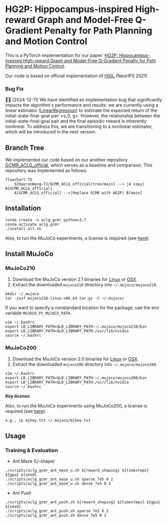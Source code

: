 # HG2P: Hippocampus-inspired High-reward Graph and Model-Free Q-Gradient Penalty for Path Planning and Motion Control
This is a PyTorch implementation for our paper: [HG2P: Hippocampus-inspired High-reward Graph and Model-Free Q-Gradient Penalty for Path Planning and Motion Control](https://arxiv.org/abs/2410.09505).

Our code is based on official implementation of [HIGL](https://github.com/junsu-kim97/HIGL) (NeurIPS 2021).

### Bug Fix
:bug::pushpin: [2024-12-11] We have identified an implementation bug that significantly impacts the algorithm's performance and results: we are currently using a linear estimator ([LinearRegression](https://github.com/HaoranWang-TJ/HG2P_ACLG_official/blob/main/algo/utils.py#L560)) to estimate the expected return of the initial-state-final-goal pair <s_0, g>. However, the relationship between the initial-state-final-goal pair and the final episodic reward is inherently nonlinear. To address this, we are transitioning to a nonlinear estimator, which will be introduced in the next version.

## Branch Tree
We implemented our code based on our another repository [GCMR_ACLG_official](https://github.com/HaoranWang-TJ/GCMR_ACLG_official), which serves as a baseline and comparison.
This repository was implemented as follows:

```mermaid
flowchart TD
    S[HaoranWang-TJ/GCMR_ACLG_official/tree/main] --> |A copy| A[GCMR_ACLG_official]
    A[GCMR_ACLG_official] -->|Replace GCMR with HG2P| B[main]
```

## Installation
```
conda create -n aclg_gcmr python=3.7
conda activate aclg_gcmr
./install_all.sh
```

Also, to run the MuJoCo experiments, a license is required (see [here](https://www.roboti.us/license.html)).

## Install MuJoCo
### MuJoCo210
1. Download the MuJoCo version 2.1 binaries for
   [Linux](https://mujoco.org/download/mujoco210-linux-x86_64.tar.gz) or
   [OSX](https://mujoco.org/download/mujoco210-macos-x86_64.tar.gz).
2. Extract the downloaded `mujoco210` directory into `~/.mujoco/mujoco210`.
```
mkdir ~/.mujoco
tar -zxvf mujoco210-linux-x86_64.tar.gz -C ~/.mujoco/
```

If you want to specify a nonstandard location for the package,
use the env variable `MUJOCO_PY_MUJOCO_PATH`.
```
vim ~/.bashrc
export LD_LIBRARY_PATH=$LD_LIBRARY_PATH:~/.mujoco/mujoco210/bin
export LD_LIBRARY_PATH=$LD_LIBRARY_PATH:/usr/lib/nvidia
source ~/.bashrc
```

### MuJoCo200
1. Download the MuJoCo version 2.0 binaries for
   [Linux](https://www.roboti.us/download/mujoco200_linux.zip) or
   [OSX](https://www.roboti.us/download/mujoco200_macos.zip).
2. Extract the downloaded `mujoco200` directory into `~/.mujoco/mujoco200`.

```
vim ~/.bashrc
export LD_LIBRARY_PATH=$LD_LIBRARY_PATH:~/.mujoco/mujoco200/bin
export LD_LIBRARY_PATH=$LD_LIBRARY_PATH:/usr/lib/nvidia
source ~/.bashrc
```

***Key license***

Also, to run the MuJoCo experiments using MuJoCo200, a license is required (see [here](https://www.roboti.us/license.html)).
```bash
e.g., cp mjkey.txt ~/.mujoco/mjkey.txt
```

## Usage
### Training & Evaluation
- Ant Maze (U-shape)
```
./scripts/aclg_gcmr_ant_maze_u.sh ${reward_shaping} ${timesteps} ${gpu} ${seed}
./scripts/aclg_gcmr_ant_maze_u.sh sparse 7e5 0 2
./scripts/aclg_gcmr_ant_maze_u.sh dense 7e5 0 2
```

- Ant Push
```
./scripts/aclg_gcmr_ant_push.sh ${reward_shaping} ${timesteps} ${gpu} ${seed}
./scripts/aclg_gcmr_ant_push.sh sparse 7e5 0 2
./scripts/aclg_gcmr_ant_push.sh dense 7e5 0 2
```
